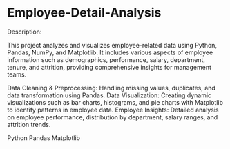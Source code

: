 # Employee-Detail-Analysis

Description:

This project analyzes and visualizes employee-related data using Python, Pandas, NumPy, and Matplotlib. It includes various aspects of employee information such as demographics, performance, salary, department, tenure, and attrition, providing comprehensive insights for management teams.

Data Cleaning & Preprocessing: Handling missing values, duplicates, and data transformation using Pandas.
Data Visualization: Creating dynamic visualizations such as bar charts, histograms, and pie charts with Matplotlib to identify patterns in employee data.
Employee Insights: Detailed analysis on employee performance, distribution by department, salary ranges, and attrition trends.

Python
Pandas
Matplotlib
